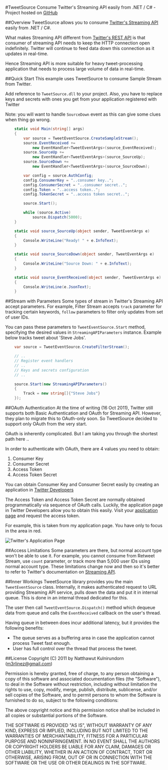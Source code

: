 #TweetSource
Consume Twitter's Streaming API easily from .NET / C# - Project hosted on [GitHub](https://github.com/m3rlinez/tweetsource)

##Overview
TweetSource allows you to consume [Twitter's Streaming API](https://dev.twitter.com/docs/streaming-api) easily from .NET / C#.

What makes Streaming API different from [Twitter's REST API](https://dev.twitter.com/docs/api) is that consumer of streaming API needs to keep the HTTP connection open indefinitely. Twitter will continue to feed data down this connection as it updates in real-time. 

Hence Streaming API is more suitable for heavy tweet-processing application that needs to process large volume of data in real-time.

##Quick Start
This example uses TweetSource to consume Sample Stream from Twitter. 

Add reference to `TweetSource.dll` to your project. Also, you have to replace keys and secrets with ones you get from your application registered with Twitter

Note: you will want to handle `SourceDown` event as this can give some clues when thing go wrong.

```c#
    static void Main(string[] args)
    {
        var source = TweetEventSource.CreateSampleStream();
        source.EventReceived += 
            new EventHandler<TweetEventArgs>(source_EventReceived);
        source.SourceUp += 
            new EventHandler<TweetEventArgs>(source_SourceUp);
        source.SourceDown += 
            new EventHandler<TweetEventArgs>(source_SourceDown);

        var config = source.AuthConfig;
        config.ConsumerKey = "..consumer key..";
        config.ConsumerSecret = "..consumer secret..";
        config.Token = "..access token..";
        config.TokenSecret = "..access token secret..";

        source.Start();

        while (source.Active)
            source.Dispatch(5000);
    }

    static void source_SourceUp(object sender, TweetEventArgs e)
    {
        Console.WriteLine("Ready! " + e.InfoText);
    }

    static void source_SourceDown(object sender, TweetEventArgs e)
    {
        Console.WriteLine("Source Down: " + e.InfoText);
    }

    static void source_EventReceived(object sender, TweetEventArgs e)
    {
        Console.WriteLine(e.JsonText);
    }
```

##Stream with Parameters
Some types of stream in Twitter's Streaming API accept parameters. For example, Filter Stream accepts `track` parameter for tracking certain keywords, `follow` parameters to filter only updates from set of user IDs.

You can pass these parameters to `TweetEventSource.Start` method, specifying the desired values in `StreamingAPIParameters` instance. Example below tracks tweet about 'Steve Jobs'.

```c#
    var source = TweetEventSource.CreateFilterStream();

    // ..
    // Register event handlers
    // ..
    // Keys and secrets configuration
    // ..

    source.Start(new StreamingAPIParameters()
    {
        Track = new string[]{"Steve Jobs"}
    });
```

##OAuth Authentication
At the time of writing (16 Oct 2011), Twitter still supports both Basic Authentication and OAuth for Streaming API. However, they plan to migrate this to OAuth-only soon. So TweetSource decided to support only OAuth from the very start. 

OAuth is inherently complicated. But I am taking you through the shortest path here ..

In order to authenticate with OAuth, there are 4 values you need to obtain:

 1. Consumer Key
 2. Consumer Secret
 3. Access Token
 4. Access Token Secret

You can obtain Consumer Key and Consumer Secret easily by creating an application in [Twitter Developers](https://dev.twitter.com.)

The Access Token and Access Token Secret are normally obtained programmatically via sequence of OAuth calls. Luckily, the application page in Twitter Developers allow you to obtain this easily. Visit your [application page](https://dev.twitter.com/apps) and request the access token.

For example, this is taken from my application page. You have only to focus in the area in red.

![Twitter's Application Page](https://lh5.googleusercontent.com/-wTkjS71kolw/TprTnFgW7EI/AAAAAAAAF6g/6xJrbVzYO8s/s800/Twitter_OAuth.PNG)

##Access Limitations
Some parameters are there, but normal account type won't be able to use it. For example, you cannot consume from Retweet Stream, use `count` parameter, or track more than 5,000 user IDs using normal account type. These limitations change now and then so it's better to refer to Twitter's documentation on [Streaming API](https://dev.twitter.com/docs/streaming-api).

##Inner Workings
TweetSource library provides you the main `TweetEventSource` class. Internally, it makes authenticated request to URL providing Streaming API service, pulls down the data and put it in internal queue. This is done in an internal thread dedicated for this.

The user then call `TweetEventSource.Dispatch()` method which dequeue data from queue and calls the `EventReceived` callback on the user's thread.

Having queue in between does incur additional latency, but it provides the following benefits:

  - The queue serves as a buffering area in case the application cannot process Tweet fast enough.
  - User has full control over the thread that process the tweet. 

##License
Copyright (C) 2011 by Natthawut Kulnirundorn (m3rlinez@gmail.com)

Permission is hereby granted, free of charge, to any person obtaining a copy
of this software and associated documentation files (the "Software"), to deal
in the Software without restriction, including without limitation the rights
to use, copy, modify, merge, publish, distribute, sublicense, and/or sell
copies of the Software, and to permit persons to whom the Software is
furnished to do so, subject to the following conditions:

The above copyright notice and this permission notice shall be included in
all copies or substantial portions of the Software.

THE SOFTWARE IS PROVIDED "AS IS", WITHOUT WARRANTY OF ANY KIND, EXPRESS OR
IMPLIED, INCLUDING BUT NOT LIMITED TO THE WARRANTIES OF MERCHANTABILITY,
FITNESS FOR A PARTICULAR PURPOSE AND NONINFRINGEMENT. IN NO EVENT SHALL THE
AUTHORS OR COPYRIGHT HOLDERS BE LIABLE FOR ANY CLAIM, DAMAGES OR OTHER
LIABILITY, WHETHER IN AN ACTION OF CONTRACT, TORT OR OTHERWISE, ARISING FROM,
OUT OF OR IN CONNECTION WITH THE SOFTWARE OR THE USE OR OTHER DEALINGS IN
THE SOFTWARE.


